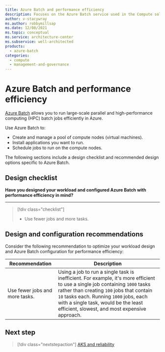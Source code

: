 ```yaml
---
title: Azure Batch and performance efficiency
description: Focuses on the Azure Batch service used in the Compute solution to provide best-practice, configuration recommendations, and design considerations related to Service Performance.
author: v-stacywray
ms.author: robbymillsap
ms.date: 12/08/2021
ms.topic: conceptual
ms.service: architecture-center
ms.subservice: well-architected
products:
  - azure-batch
categories:
  - compute
  - management-and-governance
---
```


# Azure Batch and performance efficiency

[Azure Batch](/azure/batch/batch-technical-overview) allows you to run large-scale parallel and high-performance computing (HPC) batch jobs efficiently in Azure.

Use Azure Batch to:

- Create and manage a pool of compute nodes (virtual machines).
- Install applications you want to run.
- Schedule jobs to run on the compute nodes.

The following sections include a design checklist and recommended design options specific to Azure Batch.

## Design checklist

**Have you designed your workload and configured Azure Batch with performance efficiency in mind?**
***

> [!div class="checklist"]
> - Use fewer jobs and more tasks.

## Design and configuration recommendations

Consider the following recommendation to optimize your workload design and Azure Batch configuration for performance efficiency:

|Recommendation|Description|
|------------------|------------|
|Use fewer jobs and more tasks.|Using a job to run a single task is inefficient. For example, it's more efficient to use a single job containing `1000` tasks rather than creating `100` jobs that contain `10` tasks each. Running `1000` jobs, each with a single task, would be the least efficient, slowest, and most expensive approach.|

## Next step

> [!div class="nextstepaction"]
> [AKS and reliability](../azure-kubernetes-service/reliability.md)
